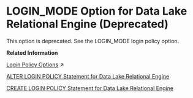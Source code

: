 <!-- loioa63cd19f84f21015af7ba81044595f05 -->

# LOGIN\_MODE Option for Data Lake Relational Engine \(Deprecated\)

This option is deprecated. See the LOGIN\_MODE login policy option.

**Related Information**  


[Login Policy Options](https://help.sap.com/viewer/a89a0a8384f21015b1e7adbeca456f73/2024_1_QRC/en-US/a43f448484f21015924f9951e9b77e32.html "Available options for CUSTOMER_ROOT and user-defined login policies.") :arrow_upper_right:

[ALTER LOGIN POLICY Statement for Data Lake Relational Engine](../080-sql-statements/alter-login-policy-statement-for-data-lake-relational-engine-a231c98.md "Changes existing login policies .")

[CREATE LOGIN POLICY Statement for Data Lake Relational Engine](../080-sql-statements/create-login-policy-statement-for-data-lake-relational-engine-a617f94.md "Creates a login policy in the database.")

